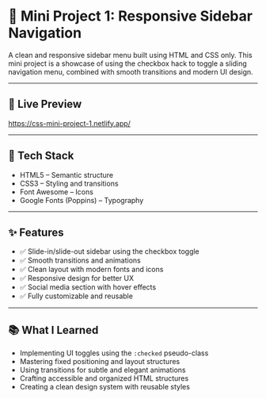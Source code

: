# 🎨 Mini Project 1: Responsive Sidebar Navigation

A clean and responsive sidebar menu built using HTML and CSS only. This mini project is a showcase of using the checkbox hack to toggle a sliding navigation menu, combined with smooth transitions and modern UI design.

---

## 📸 Live Preview

https://css-mini-project-1.netlify.app/

---

## 🧰 Tech Stack

- HTML5 – Semantic structure
- CSS3 – Styling and transitions
- Font Awesome – Icons
- Google Fonts (Poppins) – Typography

---

## ✨ Features

- ✅ Slide-in/slide-out sidebar using the checkbox toggle
- ✅ Smooth transitions and animations
- ✅ Clean layout with modern fonts and icons
- ✅ Responsive design for better UX
- ✅ Social media section with hover effects
- ✅ Fully customizable and reusable

---

## 📚 What I Learned

- Implementing UI toggles using the `:checked` pseudo-class
- Mastering fixed positioning and layout structures
- Using transitions for subtle and elegant animations
- Crafting accessible and organized HTML structures
- Creating a clean design system with reusable styles

